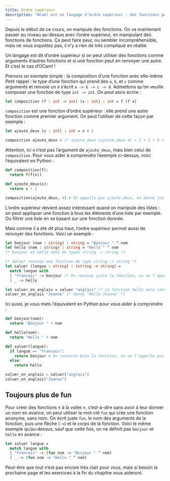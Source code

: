 ```yaml
---
title: Ordre supérieur
description: "OCaml est un langage d’ordre supérieur : des fonctions peuvent prendre en paramètre d’autres fonctions, et retourner des fonctions."
---
```


Depuis le début de ce cours, on manipule des fonctions. On va maintenant passer au niveau
au-dessus avec l’ordre supérieur, en manipulant des fonctions de fonctions.
Ça peut faire peur, ou sembler incompréhensible, mais
ne vous inquiétez pas, il n’y a rien de très compliqué en réalité.

Un langage est dit d’ordre supérieur si on peut utiliser des fonctions comme arguments d’autres
fonctions et si une fonction peut en renvoyer une autre. Et c’est le cas d’OCaml !

Prenons un exemple simple : la composition d’une fonction avec elle-même
Petit rappel : le type d’une fonction qui prend des `a`, `b`, et `c` comme
arguments et renvoie un `d` s’écrit `a -> b -> c -> d`. Admettons qu’on veuille
composer une fonction de type `int -> int`. On peut alors écrire :

```ocaml
let composition (f : int -> int) (x : int) : int = f (f x)
```

`composition` est une fonction d’ordre supérieur : elle prend une autre fonction
comme premier argument. On peut l’utiliser de cette façon par exemple :

```ocaml
let ajoute_deux (x : int) : int = x + 2

composition ajoute_deux 4 (* ajoute_deux (ajoute_deux 4) = 2 + 2 + 4 = 8 *)
```

Attention, ici `4` n’est pas l’argument de `ajoute_deux`, mais bien celui de `composition`.
Pour vous aider à comprendre l’exemple ci-dessus, voici l’équivalent en Python :

```python
def composition(f):
  return f(f(x))

def ajoute_deux(x):
  return x + 2

composition(ajoute_deux, 4) # On appelle pas ajoute_deux, on donne juste son nom
```

L’ordre supérieur devient assez intéressant quand on manipule des listes : on peut appliquer une
fonction à tous les éléments d’une liste par exemple. Ou filtrer une liste en se basant sur une fonction
donnée.

Mais comme il a été dit plus haut, l’ordre supérieur permet aussi de renvoyer des fonctions.
Voici un exemple :

```ocaml
let bonjour (nom : string) : string = "Bonjour " ^ nom
let hello (nom : string) : string = "Hello " ^ nom
(* bonjour et hello sont de types string -> string *)

(* Saluer renvoie une fonction de type string -> string *)
let saluer (langue : string) : (string -> string) =
  match langue with
  | "francais" -> bonjour (* On renvoie juste la fonction, on ne l’appelle pas avec des arguments *)
  | _ -> hello

let saluer_en_anglais = saluer "anglais" (* La fonction hello sera renvoyée *)
saluer_en_anglais "Jeanne" (* donne "Hello Jeanne" *)
```

Ici aussi, je vous mets l’équivalent en Python pour vous aider à comprendre :

```python
def bonjour(nom):
  return "Bonjour " + nom

def hello(nom):
  return "Hello " + nom

def saluer(langue):
  if langue == "francais":
    return bonjour # On retourne bien la fonction, on ne l’appelle pas
  else:
    return hello

saluer_en_anglais = saluer("anglais")
saluer_en_anglais("Jeanne")
```

## Toujours plus de fun

Pour créer des fonctions « à la volée », c’est-à-dire sans avoir à leur donner un nom en avance, on peut utiliser
le mot-clé `fun` qui crée une fonction anonyme, sans nom. On écrit juste `fun`, le nom des arguments de la fonction,
puis une flèche (`->`) et le corps de la fonction. Voici le même exemple qu’au-dessus, sauf que cette fois, on
ne définit pas `bonjour` et `hello` en avance :

```ocaml
let saluer langue =
  match langue with
  | "francais" -> (fun nom -> "Bonjour " ^ nom)
  | _ -> (fun nom -> "Hello " ^ nom)
```

Peut-être que tout n’est pas encore très clair pour vous, mais si besoin la prochaine page et les exercices à la
fin du chapitre vous aideront.
